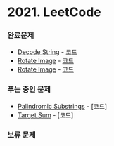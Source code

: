 # 2021. LeetCode

### 완료문제 
* [Decode String](https://leetcode.com/problems/decode-string/) - [코드](https://github.com/pointehd/Algorithm/blob/master/src/year2021/leetCode/DecodeString.java)
* [Rotate Image](https://leetcode.com/problems/rotate-image/) - [코드](https://github.com/pointehd/Algorithm/blob/master/src/year2021/leetCode/RotateImage.java)
* [Rotate Image](https://leetcode.com/problems/rotate-image/) - [코드](https://github.com/pointehd/Algorithm/blob/master/src/year2021/leetCode/TopKFrequentElements.java)

### 푸는 중인 문제 
* [Palindromic Substrings](https://leetcode.com/problems/palindromic-substrings/) - [코드]
* [Target Sum](https://leetcode.com/problems/target-sum/) - [코드]

### 보류 문제


